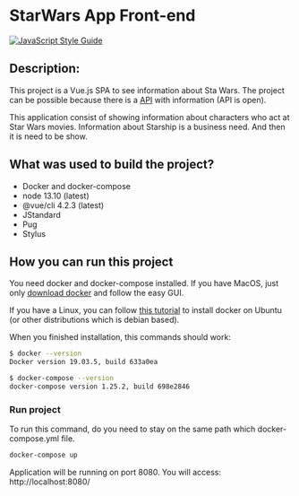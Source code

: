 # StarWars App Front-end
[![JavaScript Style Guide](https://cdn.rawgit.com/standard/standard/master/badge.svg)](https://github.com/standard/standard)

## Description:

This project is a Vue.js SPA to see information about Sta Wars. The project can be possible because there is a [API](https://swapi.co) with information (API is open).

This application consist of showing information about characters who act at Star Wars movies. Information about Starship is a business need. And then it is need to be show.

## What was used to build the project?

- Docker and docker-compose
- node 13.10 (latest)
- @vue/cli 4.2.3 (latest)
- JStandard
- Pug
- Stylus

## How you can run this project

You need docker and docker-compose installed.
If you have MacOS, just only [download docker](https://hub.docker.com/editions/community/docker-ce-desktop-mac) and follow the easy GUI.


If you have a Linux, you can follow [this tutorial](https://www.digitalocean.com/community/tutorials/how-to-install-and-use-docker-on-ubuntu-18-04) to install docker on Ubuntu (or other distributions which is debian based).


When you finished installation, this commands should work:

```bash
$ docker --version
Docker version 19.03.5, build 633a0ea
```
```bash
$ docker-compose --version
docker-compose version 1.25.2, build 698e2846
```

### Run project
To run this command, do you need to stay on the same path which docker-compose.yml file.

```bash
docker-compose up
```

Application will be running on port 8080. You will access: http://localhost:8080/ 